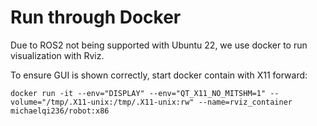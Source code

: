 # Run through Docker

Due to ROS2 not being supported with Ubuntu 22, we use docker to run visualization with Rviz.

To ensure GUI is shown correctly, start docker contain with X11 forward:

```
docker run -it --env="DISPLAY" --env="QT_X11_NO_MITSHM=1" --volume="/tmp/.X11-unix:/tmp/.X11-unix:rw" --name=rviz_container  michaelqi236/robot:x86
```